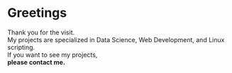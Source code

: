 # Greetings
Thank you for the visit. <br>
My projects are specialized in Data Science, Web Development, and Linux scripting.<br>
If you want to see my projects, <br>
<b>please contact me. <b>
